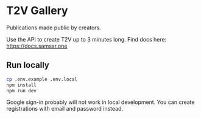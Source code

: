 # T2V Gallery

Publications made public by creators.

Use the API to create T2V up to 3 minutes long. Find docs here: https://docs.samsar.one

## Run locally

```bash
cp .env.example .env.local
npm install
npm run dev
```

Google sign-in probably will not work in local development. You can create registrations with email and password instead.
